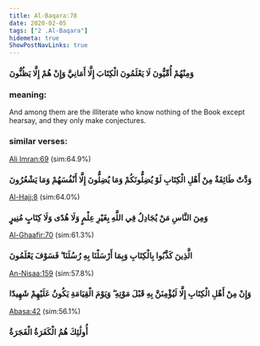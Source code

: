 ```yaml
---
title: Al-Baqara:78
date: 2020-02-05
tags: ["2 .Al-Baqara"]
hidemeta: true 
ShowPostNavLinks: true 
---
```

### وَمِنْهُمْ أُمِّيُّونَ لَا يَعْلَمُونَ الْكِتَابَ إِلَّا أَمَانِيَّ وَإِنْ هُمْ إِلَّا يَظُنُّونَ
### meaning: 
And among them are the illiterate who know nothing of the Book except hearsay, and they only make conjectures.
### similar verses: 

[Ali Imran:69](/3/69) (sim:64.9%)

### وَدَّتْ طَائِفَةٌ مِنْ أَهْلِ الْكِتَابِ لَوْ يُضِلُّونَكُمْ وَمَا يُضِلُّونَ إِلَّا أَنْفُسَهُمْ وَمَا يَشْعُرُونَ

[Al-Hajj:8](/22/8) (sim:64.0%)

### وَمِنَ النَّاسِ مَنْ يُجَادِلُ فِي اللَّهِ بِغَيْرِ عِلْمٍ وَلَا هُدًى وَلَا كِتَابٍ مُنِيرٍ

[Al-Ghaafir:70](/40/70) (sim:61.3%)

### الَّذِينَ كَذَّبُوا بِالْكِتَابِ وَبِمَا أَرْسَلْنَا بِهِ رُسُلَنَا ۖ فَسَوْفَ يَعْلَمُونَ

[An-Nisaa:159](/4/159) (sim:57.8%)

### وَإِنْ مِنْ أَهْلِ الْكِتَابِ إِلَّا لَيُؤْمِنَنَّ بِهِ قَبْلَ مَوْتِهِ ۖ وَيَوْمَ الْقِيَامَةِ يَكُونُ عَلَيْهِمْ شَهِيدًا

[Abasa:42](/80/42) (sim:56.1%)

### أُولَٰئِكَ هُمُ الْكَفَرَةُ الْفَجَرَةُ

